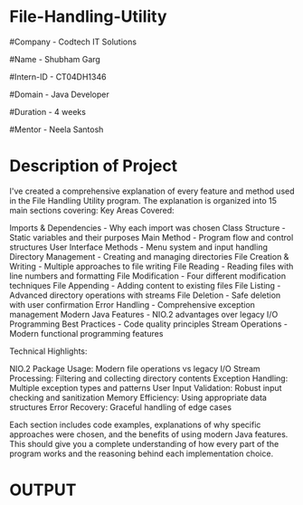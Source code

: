 # File-Handling-Utility

#Company - Codtech IT Solutions

#Name - Shubham Garg

#Intern-ID - CT04DH1346

#Domain - Java Developer

#Duration - 4 weeks

#Mentor - Neela Santosh


# Description of Project 

I've created a comprehensive explanation of every feature and method used in the File Handling Utility program. The explanation is organized into 15 main sections covering:
Key Areas Covered:

Imports & Dependencies - Why each import was chosen
Class Structure - Static variables and their purposes
Main Method - Program flow and control structures
User Interface Methods - Menu system and input handling
Directory Management - Creating and managing directories
File Creation & Writing - Multiple approaches to file writing
File Reading - Reading files with line numbers and formatting
File Modification - Four different modification techniques
File Appending - Adding content to existing files
File Listing - Advanced directory operations with streams
File Deletion - Safe deletion with user confirmation
Error Handling - Comprehensive exception management
Modern Java Features - NIO.2 advantages over legacy I/O
Programming Best Practices - Code quality principles
Stream Operations - Modern functional programming features

Technical Highlights:

NIO.2 Package Usage: Modern file operations vs legacy I/O
Stream Processing: Filtering and collecting directory contents
Exception Handling: Multiple exception types and patterns
User Input Validation: Robust input checking and sanitization
Memory Efficiency: Using appropriate data structures
Error Recovery: Graceful handling of edge cases

Each section includes code examples, explanations of why specific approaches were chosen, and the benefits of using modern Java features. This should give you a complete understanding of how every part of the program works and the reasoning behind each implementation choice.

# OUTPUT

